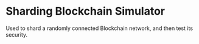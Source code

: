 # Sharding Blockchain Simulator

Used to shard a randomly connected Blockchain network, and then test its security.
